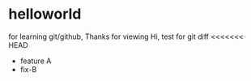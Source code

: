 # helloworld
for learning git/github, Thanks for viewing
Hi, test for git diff
<<<<<<< HEAD
- feature A
- fix-B
